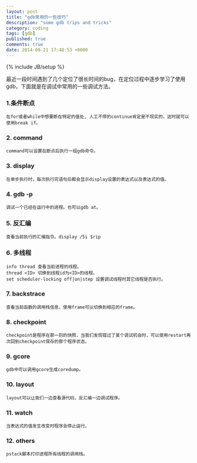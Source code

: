 ```yaml
---
layout: post
title: "gdb常用的一些技巧"
description: "some gdb trips and tricks"
category: coding
tags: [gdb]
published: true
comments: true
date: 2014-09-21 17:48:53 +0800
---
```

{% include JB/setup %}

最近一段时间遇到了几个定位了很长时间的bug，在定位过程中逐步学习了使用gdb，下面就是在调试中常用的一些调试方法。

### 1.条件断点
	在for或者while中想要断在特定的值处, 人工不停的continue肯定是不现实的，这时就可以使用break if。
### 2. command
	command可以设置在断点后执行一组gdb命令。
<!--more-->

### 3. display
	在单步执行时，每次执行完语句后都会显示display设置的表达式以及表达式的值。
### 4. gdb -p
	调试一个已经在运行中的进程。也可以gdb at。
### 5. 反汇编
	查看当前执行的汇编指令。display /5i $rip
### 6. 多线程
	info thread 查看当前进程的线程。
	thread <ID> 切换到线程id为<ID>的线程。
	set scheduler-locking off|on|step 设置调试线程时其它线程是否执行。
### 7. backstrace
	查看当前函数的调用栈信息，使用frame可以切换到相应的frame。
### 8. checkpoint
	checkpoint是程序在那一刻的快照，当我们发现错过了某个调试机会时，可以使用restart再次回到checkpoint保存的那个程序状态。
### 9. gcore
	gdb中可以调用gcore生成coredump。
### 10. layout
	layout可以让我们一边查看源代码，反汇编一边调试程序。
### 11. watch
	当表达式的值发生改变时程序会停止运行。
### 12. others
	pstack脚本打印进程所有线程的调用栈。
